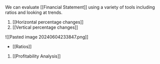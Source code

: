 We can evaluate [[Financial Statement]] using a variety of tools including ratios and looking at trends.
1. [[Horizontal percentage changes]]
2. [[Vertical percentage changes]]

![[Pasted image 20240604233847.png]]
- [[Ratios]]

1. [[Profitability Analysis]]